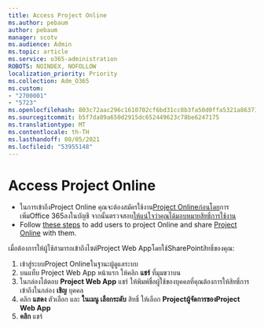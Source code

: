 ```yaml
---
title: Access Project Online
ms.author: pebaum
author: pebaum
manager: scotv
ms.audience: Admin
ms.topic: article
ms.service: o365-administration
ROBOTS: NOINDEX, NOFOLLOW
localization_priority: Priority
ms.collection: Adm_O365
ms.custom:
- "2700001"
- "5723"
ms.openlocfilehash: 803c72aac296c1610702cf6bd31cc8b3fa50d0ffa5321a8637186992bd51de3f
ms.sourcegitcommit: b5f7da89a650d2915dc652449623c78be6247175
ms.translationtype: MT
ms.contentlocale: th-TH
ms.lasthandoff: 08/05/2021
ms.locfileid: "53955148"
---
```

# <a name="access-project-online"></a>Access Project Online

- ในการเข้าถึงProject Online คุณจะต้องสมัครใช้งาน[Project Onlineก่อนโดย](https://docs.microsoft.com/ProjectOnline/get-started-with-project-online)การเพิ่มOffice 365ลงในบัญชี จากนั้นตรวจสอบ[ให้แน่ใจว่าคุณได้มอบหมายสิทธิ์การใช้งาน](https://docs.microsoft.com/ProjectOnline/step-1-sign-up-for-project-online#next-make-sure-you-can-get-in)
- Follow [these steps](https://docs.microsoft.com/ProjectOnline/step-2-add-people-to-project-online) to add users to project Online and share [Project Online](https://docs.microsoft.com/ProjectOnline/step-2-add-people-to-project-online#4-finally-share-project-online-with-the-people-you-added) with them.

เมื่อต้องการให้ผู้ใช้สามารถเข้าถึงไซต์Project Web Appโดยใช้SharePointสิทธิ์ของคุณ:

1. เข้าสู่ระบบProject Onlineในฐานะผู้ดูแลระบบ
2. บนแท็บ Project Web App หน้าแรก ให้คลิก **แชร์** ที่มุมขวาบน
3. ในกล่องโต้ตอบ **Project Web App** แชร์ ให้พิมพ์ชื่อผู้ใช้ของบุคคลที่คุณต้องการให้สิทธิ์การเข้าถึงในกล่อง **เชิญ** บุคคล
4. คลิก **แสดง** ตัวเลือก และ **ในเมนู เลือกระดับ** สิทธิ์ ให้เลือก **Projectผู้จัดการของProject Web App**
5. **คลิก** แชร์
